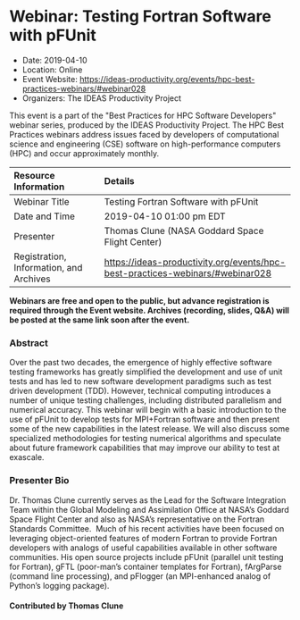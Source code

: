 













			   

<!-- Note: this label does NOT include the trailing colon -->





# Webinar: Testing Fortran Software with pFUnit

- Date: 2019-04-10
- Location: Online
- Event Website: https://ideas-productivity.org/events/hpc-best-practices-webinars/#webinar028
- Organizers: The IDEAS Productivity Project
			   
This event is a part of the "Best Practices for HPC Software
Developers" webinar series, produced by the IDEAS Productivity
Project. The HPC Best Practices webinars address issues faced by
developers of computational science and engineering (CSE) software on
high-performance computers (HPC) and occur approximately monthly.

Resource Information | Details
:--- | :---			   
Webinar Title | Testing Fortran Software with pFUnit
Date and Time | 2019-04-10 01:00 pm EDT
Presenter | Thomas Clune (NASA Goddard Space Flight Center)
Registration, Information, and Archives | 	<https://ideas-productivity.org/events/hpc-best-practices-webinars/#webinar028>	   

**Webinars are free and open to the public, but advance registration is required through the Event website. Archives (recording, slides, Q&A) will be posted at the same link soon after the event.**

### Abstract
<p>Over the past two decades, the emergence of highly effective software
testing frameworks has greatly simplified the development and use of
unit tests and has led to new software development paradigms such as
test driven development (TDD). However, technical computing introduces
a number of unique testing challenges, including distributed
parallelism and numerical accuracy. This webinar will begin with a
basic introduction to the use of pFUnit to develop tests for
MPI+Fortran software and then present some of the new capabilities in
the latest release. We will also discuss some specialized
methodologies for testing numerical algorithms and speculate about
future framework capabilities that may improve our ability to test at
exascale.</p>



### Presenter Bio
<p>Dr. Thomas Clune currently serves as the
Lead for the Software Integration Team within the Global Modeling and
Assimilation Office at NASA’s Goddard Space Flight Center and also as
NASA’s representative on the Fortran Standards Committee.  Much of his
recent activities have been focused on leveraging object-oriented
features of modern Fortran to provide Fortran developers with analogs
of useful capabilities available in other software communities.  His
open source projects include pFUnit (parallel unit testing for
Fortran), gFTL (poor-man’s container templates for Fortran), fArgParse
(command line processing), and pFlogger (an MPI-enhanced analog of
Python’s logging package).</p>

    

#### Contributed by Thomas Clune

<!---
Publish: yes
Categories: skills
Topics: online learning
Level: 2
Prerequisites: default
Aggregate: none
--->






